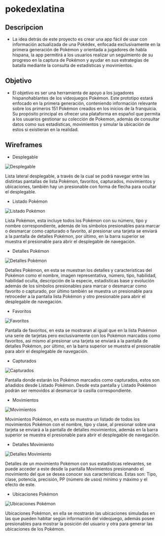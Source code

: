 # pokedexlatina

## Descripcion
- La idea detrás de este proyecto es crear una app fácil de usar con información actualizada de una Pokédex, enfocada exclusivamente en la primera generación de Pokémon y orientada a jugadores de habla hispana, la app permitirá a los usuarios realizar un seguimiento de su progreso en la captura de Pokémon y ayudar en sus estrategias de batalla mediante la consulta de estadísticas y movimientos.

## Objetivo
- El objetivo es ser una herramienta de apoyo a los jugadores hispanohablantes de los videojuegos Pokémon. Este prototipo estará enfocado en la primera generación, conteniendo información relevante sobre los primeros 151 Pokémon creados en los inicios de la franquicia. Su propósito principal es ofrecer una plataforma en español que permita a los usuarios gestionar su colección de Pokemon, además de consultar datos como sus estadísticas, movimientos y simular la ubicación de estos si existieran en la realidad.

## Wireframes
- Desplegable

  
![Desplegable](https://github.com/AlfredoBE/Wireframes/blob/main/wireframeImages/drawerNavigatorScreen.png)


Lista lateral desplegable, a través de la cual se podrá navegar entre las distintas pantallas de lista Pokémon, favoritos, capturados, movimientos y ubicaciones, también hay un presionable con forma de flecha para ocultar el desplegable.


- Listado Pokémon

  
![Listado Pokémon](https://github.com/AlfredoBE/Wireframes/blob/main/wireframeImages/homeScreen.png)


Lista Pokémon, esta incluye todos los Pokémon con su número, tipo y nombre correspondiente, además de los símbolos presionables para marcar o desmarcar como capturado o favorito, al presionar una tarjeta se enviará a la pantalla de detalles Pokémon, por último, en la barra superior se muestra el presionable para abrir el desplegable de navegación.


- Detalles Pokémon

  
![Detalles Pokémon](https://github.com/AlfredoBE/Wireframes/blob/main/wireframeImages/pokDetailsScreen.png)


Detalles Pokémon, en esta se muestran los detalles y características del Pokémon como el nombre, imagen representativa, número, tipo, habilidad, habilidad oculta, descripción de la especie, estadisticas base y evolución además de los símbolos presionables para marcar o desmarcar como favorito o capturado, por último también se muestra un presionable para retroceder a la pantalla lista Pokémon y otro presionable para abrir el desplegable de navegación.


- Favoritos

  
![Favoritos](https://github.com/AlfredoBE/Wireframes/blob/main/wireframeImages/favoritesListScreen.png)


Pantalla de favoritos, en esta se mostraran al igual que en la lista Pokémon una serie de tarjetas pero exclusivamente con los Pokémon marcados como favoritos, asi mismo al presionar una tarjeta se enviará a la pantalla de detalles Pokémon, por último, en la barra superior se muestra el presionable para abrir el desplegable de navegación.


- Capturados

  
![Capturados](https://github.com/AlfredoBE/Wireframes/blob/main/wireframeImages/captureListScreen.png)


Pantalla donde estarán los Pokémon marcados como capturados, estos son añadidos desde Listado Pokémon. Desde esta pantalla y Listado Pokémon podrán ser removidos al desmarcar la casilla correspondiente.


- Movimientos

  
![Movimientos](https://github.com/AlfredoBE/Wireframes/blob/main/wireframeImages/movementScreen.png)


Movimientos Pokémon, en esta se muestra un listado de todos los movimientos Pokémon con el nombre, tipo y clase, al presionar sobre una tarjeta se enviará a la pantalla de detalles movimientos, además en la barra superior se muestra el presionable para abrir el desplegable de navegación.


- Detalles Movimiento

  
![Detalles Movimiento](https://github.com/AlfredoBE/Wireframes/blob/main/wireframeImages/movDetailScreen.png)


Detalles de un movimiento Pokémon con sus estadísticas relevantes, se puede acceder a este desde la pantalla Movimientos presionando el movimiento del que se desea conocer sus características. Estas son: Tipo, clase, potencia, precisión, PP (número de usos) mínimo y máximo y el efecto de este.


- Ubicaciones Pokémon


![Ubicaciones Pokémon](https://github.com/AlfredoBE/Wireframes/blob/main/wireframeImages/mapScreen.png)


Ubicaciones Pokémon, en ella se mostrarán las ubicaciones simuladas en las que pueden habitar según información del videojuego, además posee presionables para mostrar la posición del usuario y otra para generar las ubicaciones de los Pokémon.






